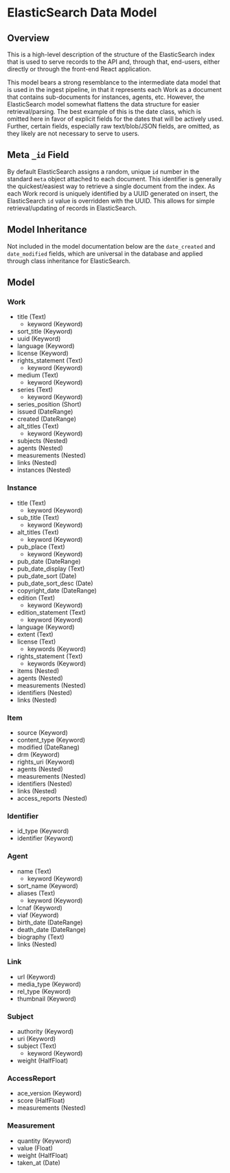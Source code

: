 # ElasticSearch Data Model

## Overview
This is a high-level description of the structure of the ElasticSearch index that is used to serve records to the API and, through that, end-users, either directly or through the front-end React application.

This model bears a strong resemblance to the intermediate data model that is used in the ingest pipeline, in that it represents each Work as a document that contains sub-documents for instances, agents, etc. However, the ElasticSearch model somewhat flattens the data structure for easier retrieval/parsing. The best example of this is the date class, which is omitted here in favor of explicit fields for the dates that will be actively used. Further, certain fields, especially raw text/blob/JSON fields, are omitted, as they likely are not necessary to serve to users.

## Meta `_id` Field
By default ElasticSearch assigns a random, unique `id` number in the standard `meta` object attached to each document. This identifier is generally the quickest/easiest way to retrieve a single document from the index. As each Work record is uniquely identified by a UUID generated on insert, the ElasticSearch `id` value is overridden with the UUID. This allows for simple retrieval/updating of records in ElasticSearch.

## Model Inheritance
Not included in the model documentation below are the `date_created` and `date_modified` fields, which are universal in the database and applied through class inheritance for ElasticSearch.

## Model

### Work
- title (Text)
  - keyword (Keyword)
- sort_title (Keyword)
- uuid (Keyword)
- language (Keyword)
- license (Keyword)
- rights_statement (Text)
  - keyword (Keyword)
- medium (Text)
  - keyword (Keyword)
- series (Text)
  - keyword (Keyword)
- series_position (Short)
- issued (DateRange)
- created (DateRange)
- alt_titles (Text)
  - keyword (Keyword)
- subjects (Nested)
- agents (Nested)
- measurements (Nested)
- links (Nested)
- instances (Nested)

### Instance

- title (Text)
  - keyword (Keyword)
- sub_title (Text)
  - keyword (Keyword)
- alt_titles (Text)
  - keyword (Keyword)
- pub_place (Text)
  - keyword (Keyword)
- pub_date (DateRange)
- pub_date_display (Text)
- pub_date_sort (Date)
- pub_date_sort_desc (Date)
- copyright_date (DateRange)
- edition (Text)
  - keyword (Keyword)
- edition_statement (Text)
  - keyword (Keyword)
- language (Keyword)
- extent (Text)
- license (Text)
  - keywords (Keyword)
- rights_statement (Text)
  - keywords (Keyword)
- items (Nested)
- agents (Nested)
- measurements (Nested)
- identifiers (Nested)
- links (Nested)

### Item
- source (Keyword)
- content_type (Keyword)
- modified (DateRaneg)
- drm (Keyword)
- rights_uri (Keyword)
- agents (Nested)
- measurements (Nested)
- identifiers (Nested)
- links (Nested)
- access_reports (Nested)

### Identifier
- id_type (Keyword)
- identifier (Keyword)

### Agent
- name (Text)
  - keyword (Keyword)
- sort_name (Keyword)
- aliases (Text)
  - keyword (Keyword)
- lcnaf (Keyword)
- viaf (Keyword)
- birth_date (DateRange)
- death_date (DateRange)
- biography (Text)
- links (Nested)

### Link
- url (Keyword)
- media_type (Keyword)
- rel_type (Keyword)
- thumbnail (Keyword)

### Subject
- authority (Keyword)
- uri (Keyword)
- subject (Text)
  - keyword (Keyword)
- weight (HalfFloat)

### AccessReport
- ace_version (Keyword)
- score (HalfFloat)
- measurements (Nested)

### Measurement
- quantity (Keyword)
- value (Float)
- weight (HalfFloat)
- taken_at (Date)
